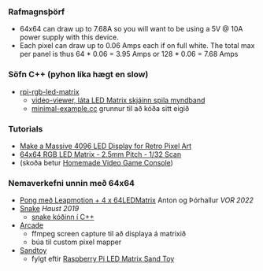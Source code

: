 ### Rafmagnsþörf
- 64x64 can draw up to 7.68A so you will want to be using a 5V @ 10A power supply with this device.
- Each pixel can draw up to 0.06 Amps each if on full white. The total max per panel is thus 64 * 0.06 = 3.95 Amps or 128 * 0.06 = 7.68 Amps

### Söfn C++ (pyhon líka hægt en slow)
- [rpi-rgb-led-matrix](https://github.com/hzeller/rpi-rgb-led-matrix)
   - [video-viewer, láta LED Matrix skjáinn spila myndband](https://github.com/hzeller/rpi-rgb-led-matrix/blob/master/utils/video-viewer.cc)
   - [minimal-example.cc](https://github.com/hzeller/rpi-rgb-led-matrix/blob/master/examples-api-use/minimal-example.cc) grunnur til að kóða sitt eigið

### Tutorials
- [Make a Massive 4096 LED Display for Retro Pixel Art](https://www.instructables.com/Make-a-Massive-4096-LED-Display-for-Retro-Pixel-Ar/)
- [64x64 RGB LED Matrix - 2.5mm Pitch - 1/32 Scan](https://www.adafruit.com/product/3649)
- (skoða betur [Homemade Video Game Console](https://www.electromaker.io/project/view/homemade-video-game-console-powered-by-arduino))

### Nemaverkefni unnin með 64x64
- [Pong með Leapmotion + 4 x 64LEDMatrix](https://github.com/Anton-Benediktsson/VESM3-V8) Anton og Þórhallur  _VOR 2022_
- [Snake](http://tolvubraut.is/FORR3FV-Haust19-LEDMatrixSnake/) _Haust 2019_
   - [snake kóðinn í C++](https://github.com/VESM3/Kennarar/blob/master/Ihlutir/Code/snake.cc)
- [Arcade](http://tolvubraut.is/FORR3FV-Vor19-ArcadePi/)
   - ffmpeg screen capture til að displaya á matrixið
   - búa til custom pixel mapper
- [Sandtoy](http://tolvubraut.is/FORR3FV-Haust19-LEDMatrixToy/)
  - fylgt eftir [Raspberry Pi LED Matrix Sand Toy](https://learn.adafruit.com/matrix-led-sand) 

